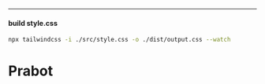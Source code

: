 

<hr>

#### build style.css 

```sh 
npx tailwindcss -i ./src/style.css -o ./dist/output.css --watch 

```

# Prabot
